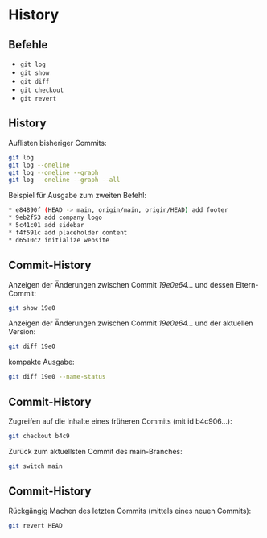 # History

## Befehle

- `git log`
- `git show`
- `git diff`
- `git checkout`
- `git revert`

## History

Auflisten bisheriger Commits:

```bash
git log
git log --oneline
git log --oneline --graph
git log --oneline --graph --all
```

Beispiel für Ausgabe zum zweiten Befehl:

```bash
* e84890f (HEAD -> main, origin/main, origin/HEAD) add footer
* 9eb2f53 add company logo
* 5c41c01 add sidebar
* f4f591c add placeholder content
* d6510c2 initialize website
```

## Commit-History

Anzeigen der Änderungen zwischen Commit _19e0e64..._ und dessen Eltern-Commit:

```bash
git show 19e0
```

Anzeigen der Änderungen zwischen Commit _19e0e64..._ und der aktuellen Version:

```bash
git diff 19e0
```

kompakte Ausgabe:

```bash
git diff 19e0 --name-status
```

## Commit-History

Zugreifen auf die Inhalte eines früheren Commits (mit id b4c906...):

```bash
git checkout b4c9
```

Zurück zum aktuellsten Commit des main-Branches:

```bash
git switch main
```

## Commit-History

Rückgängig Machen des letzten Commits (mittels eines neuen Commits):

```bash
git revert HEAD
```
